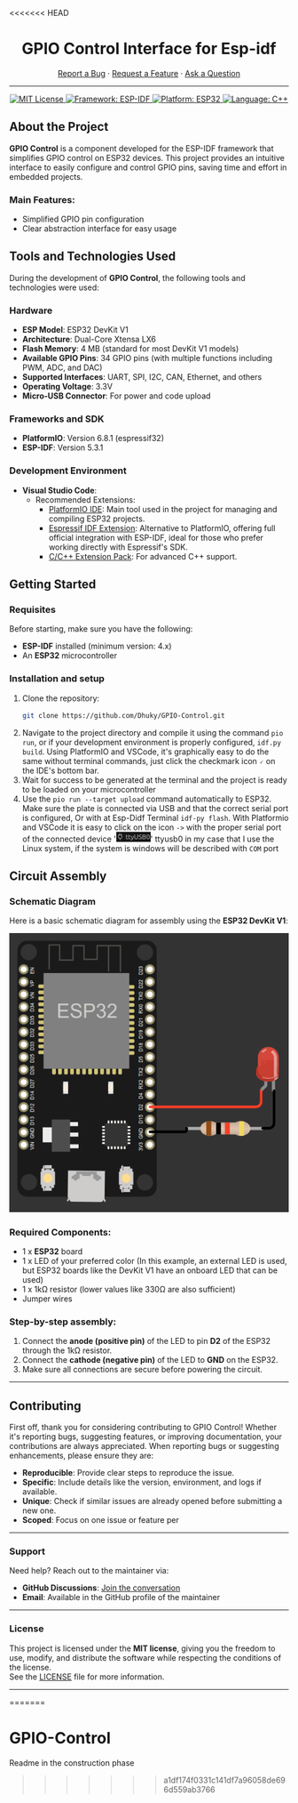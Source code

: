 <<<<<<< HEAD
<h1 align="center">GPIO Control Interface for Esp-idf</h1>

<div align="center">
  <span>
    <a href="https://github.com/Dhuky/GPIO-Control/issues/new?assignees=&labels=bug&template=bug_report.md&title=bug%3A+">Report a Bug</a> ·
    <a href="https://github.com/Dhuky/GPIO-Control/issues/new?assignees=&labels=enhancement&template=feature_request.md&title=feat%3A+">Request a Feature</a> ·
    <a href="https://github.com/Dhuky/GPIO-Control/discussions">Ask a Question</a>
  </span>
</div>

---

<div align="center">
  <span>
    <a href="https://choosealicense.com/licenses/mit/">
      <img src="https://img.shields.io/badge/License-MIT-green.svg" alt="MIT License">
    </a>
    <a href="#">
      <img src="https://img.shields.io/badge/Framework-ESP--IDF-blue.svg" alt="Framework: ESP-IDF">
    </a>
    <a href="#">
      <img src="https://img.shields.io/badge/Platform-ESP32-orange.svg" alt="Platform: ESP32">
    </a>
    <a href="#">
      <img src="https://img.shields.io/badge/Language-C%2B%2B-purple.svg" alt="Language: C++">
    </a>
  </span>
</div>

## About the Project

**GPIO Control** is a component developed for the ESP-IDF framework that simplifies GPIO control on ESP32 devices. This project provides an intuitive interface to easily configure and control GPIO pins, saving time and effort in embedded projects.

### Main Features:
- Simplified GPIO pin configuration
- Clear abstraction interface for easy usage

## Tools and Technologies Used

During the development of **GPIO Control**, the following tools and technologies were used:

### Hardware
- **ESP Model**: ESP32 DevKit V1
- **Architecture**: Dual-Core Xtensa LX6
- **Flash Memory**: 4 MB (standard for most DevKit V1 models)
- **Available GPIO Pins**: 34 GPIO pins (with multiple functions including PWM, ADC, and DAC)
- **Supported Interfaces**: UART, SPI, I2C, CAN, Ethernet, and others
- **Operating Voltage**: 3.3V
- **Micro-USB Connector**: For power and code upload

### Frameworks and SDK
- **PlatformIO**: Version 6.8.1 (espressif32)
- **ESP-IDF**: Version 5.3.1

### Development Environment
- **Visual Studio Code**:
  - Recommended Extensions:
    - [PlatformIO IDE](https://marketplace.visualstudio.com/items?itemName=platformio.platformio-ide): Main tool used in the project for managing and compiling ESP32 projects.
    - [Espressif IDF Extension](https://marketplace.visualstudio.com/items?itemName=espressif.esp-idf-extension): Alternative to PlatformIO, offering full official integration with ESP-IDF, ideal for those who prefer working directly with Espressif's SDK.
    - [C/C++ Extension Pack](https://marketplace.visualstudio.com/items?itemName=ms-vscode.cpptools-extension-pack): For advanced C++ support.

## Getting Started

### Requisites
Before starting, make sure you have the following:
- **ESP-IDF** installed (minimum version: 4.x)
- An **ESP32** microcontroller

### Installation and setup
1. Clone the repository:
   ```sh
   git clone https://github.com/Dhuky/GPIO-Control.git
   ```
2. Navigate to the project directory and compile it using the command `pio run`, or if your development environment is properly configured, `idf.py build`. Using PlatformIO and VSCode, it's graphically easy to do the same without terminal commands, just click the checkmark icon `🗸` on the IDE's bottom bar.
3. Wait for success to be generated at the terminal and the project is ready to be loaded on your microcontroller
4. Use the `pio run --target upload` command automatically to ESP32. Make sure the plate is connected via USB and that the correct serial port is configured, Or with at Esp-Didf Terminal `idf-py flash`. With Platformio and VSCode it is easy to click on the icon `->` with the proper serial port of the connected device '![Schematic Diagram](images/serialport.png)' ttyusb0 in my case that I use the Linux system, if the system is windows will be described with `COM` port

## Circuit Assembly

### Schematic Diagram
Here is a basic schematic diagram for assembly using the **ESP32 DevKit V1**:

<div align="center">
  <img src="images/scheme.png" alt="Schematic Diagram">
</div>


### Required Components:
- 1 x **ESP32** board
- 1 x LED of your preferred color (In this example, an external LED is used, but ESP32 boards like the DevKit V1 have an onboard LED that can be used)
- 1 x 1kΩ resistor (lower values like 330Ω are also sufficient)
- Jumper wires

### Step-by-step assembly:
1. Connect the **anode (positive pin)** of the LED to pin **D2** of the ESP32 through the 1kΩ resistor.
2. Connect the **cathode (negative pin)** of the LED to **GND** on the ESP32.
3. Make sure all connections are secure before powering the circuit.

---

## Contributing

First off, thank you for considering contributing to GPIO Control! Whether it's reporting bugs, suggesting features, or improving documentation, your contributions are always appreciated.
When reporting bugs or suggesting enhancements, please ensure they are:
- **Reproducible**: Provide clear steps to reproduce the issue.
- **Specific**: Include details like the version, environment, and logs if available.
- **Unique**: Check if similar issues are already opened before submitting a new one.
- **Scoped**: Focus on one issue or feature per 


---

### Support

Need help? Reach out to the maintainer via:
- **GitHub Discussions**: [Join the conversation](https://github.com/Dhuky/GPIO-Control/discussions)
- **Email**: Available in the GitHub profile of the maintainer

---

### License

This project is licensed under the **MIT license**, giving you the freedom to use, modify, and distribute the software while respecting the conditions of the license.  
See the [LICENSE](https://github.com/Dhuky/GPIO-Control/blob/main/LICENSE) file for more information.

---

=======
# GPIO-Control
Readme in the construction phase
>>>>>>> a1df174f0331c141df7a96058de696d559ab3766
